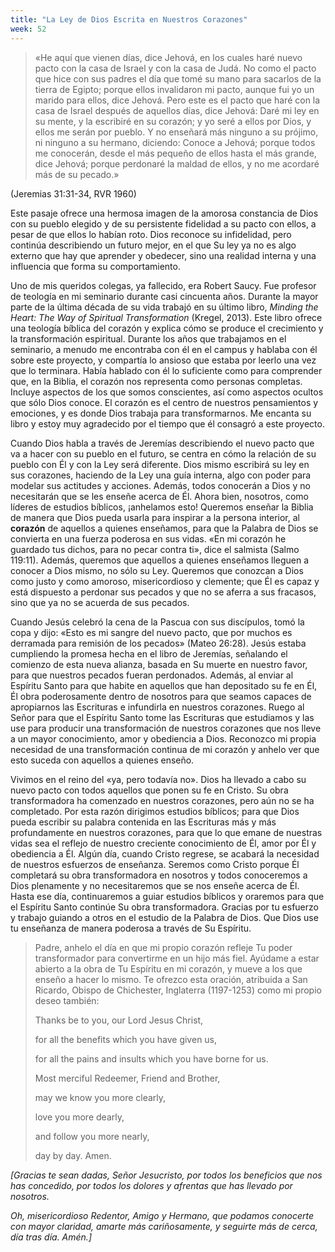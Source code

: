 ```yaml
---
title: "La Ley de Dios Escrita en Nuestros Corazones"
week: 52
---
```


> «He aquí que vienen días, dice Jehová, en los cuales haré nuevo pacto
> con la casa de Israel y con la casa de Judá. No como el pacto que hice
> con sus padres el día que tomé su mano para sacarlos de la tierra de
> Egipto; porque ellos invalidaron mi pacto, aunque fui yo un marido
> para ellos, dice Jehová. Pero este es el pacto que haré con la casa de
> Israel después de aquellos días, dice Jehová: Daré mi ley en su mente,
> y la escribiré en su corazón; y yo seré a ellos por Dios, y ellos me
> serán por pueblo. Y no enseñará más ninguno a su prójimo, ni ninguno a
> su hermano, diciendo: Conoce a Jehová; porque todos me conocerán,
> desde el más pequeño de ellos hasta el más grande, dice Jehová; porque
> perdonaré la maldad de ellos, y no me acordaré más de su pecado.»

(Jeremias 31:31-34, RVR 1960)

Este pasaje ofrece una hermosa imagen de la amorosa constancia de
Dios con su pueblo elegido y de su persistente fidelidad a su pacto con
ellos, a pesar de que ellos lo habían roto. Dios reconoce su
infidelidad, pero continúa describiendo un futuro mejor, en el que Su
ley ya no es algo externo que hay que aprender y obedecer, sino una
realidad interna y una influencia que forma su comportamiento.

Uno de mis queridos colegas, ya fallecido, era Robert Saucy. Fue
profesor de teología en mi seminario durante casi cincuenta años.
Durante la mayor parte de la última década de su vida trabajó en su
último libro, *Minding the Heart: The Way of Spiritual Transformation*
(Kregel, 2013). Este libro ofrece una teología bíblica del corazón y
explica cómo se produce el crecimiento y la transformación espiritual.
Durante los años que trabajamos en el seminario, a menudo me encontraba
con él en el campus y hablaba con él sobre este proyecto, y compartía lo
ansioso que estaba por leerlo una vez que lo terminara. Había hablado
con él lo suficiente como para comprender que, en la Biblia, el corazón
nos representa como personas completas. Incluye aspectos de los que
somos conscientes, así como aspectos ocultos que sólo Dios conoce. El
corazón es el centro de nuestros pensamientos y emociones, y es donde
Dios trabaja para transformarnos. Me encanta su libro y estoy muy
agradecido por el tiempo que él consagró a este proyecto.

Cuando Dios habla a través de Jeremías describiendo el nuevo pacto que
va a hacer con su pueblo en el futuro, se centra en cómo la relación de
su pueblo con Él y con la Ley será diferente. Dios mismo escribirá su
ley en sus corazones, haciendo de la Ley una guía interna, algo con
poder para modelar sus actitudes y acciones. Además, todos conocerán a
Dios y no necesitarán que se les enseñe acerca de Él. Ahora bien,
nosotros, como líderes de estudios bíblicos, ¡anhelamos esto! Queremos
enseñar la Biblia de manera que Dios pueda usarla para inspirar a la
persona interior, al **corazón** de aquellos a quienes enseñamos, para
que la Palabra de Dios se convierta en una fuerza poderosa en sus vidas.
«En mi corazón he guardado tus dichos, para no pecar contra ti», dice el
salmista (Salmo 119:11). Además, queremos que aquellos a quienes
enseñamos lleguen a conocer a Dios mismo, no sólo su Ley. Queremos que
conozcan a Dios como justo y como amoroso, misericordioso y clemente;
que Él es capaz y está dispuesto a perdonar sus pecados y que no se
aferra a sus fracasos, sino que ya no se acuerda de sus pecados.

Cuando Jesús celebró la cena de la Pascua con sus discípulos, tomó la
copa y dijo: «Esto es mi sangre del nuevo pacto, que por muchos es
derramada para remisión de los pecados» (Mateo 26:28). Jesús estaba
cumpliendo la promesa hecha en el libro de Jeremías, señalando el
comienzo de esta nueva alianza, basada en Su muerte en nuestro favor,
para que nuestros pecados fueran perdonados. Además, al enviar al
Espíritu Santo para que habite en aquellos que han depositado su fe en
Él, Él obra poderosamente dentro de nosotros para que seamos capaces de
apropiarnos las Escrituras e infundirla en nuestros corazones. Ruego al
Señor para que el Espíritu Santo tome las Escrituras que estudiamos y
las use para producir una transformación de nuestros corazones que nos
lleve a un mayor conocimiento, amor y obediencia a Dios. Reconozco mi
propia necesidad de una transformación continua de mi corazón y anhelo
ver que esto suceda con aquellos a quienes enseño.

Vivimos en el reino del «ya, pero todavía no». Dios ha llevado a cabo su
nuevo pacto con todos aquellos que ponen su fe en Cristo. Su obra
transformadora ha comenzado en nuestros corazones, pero aún no se ha
completado. Por esta razón dirigimos estudios bíblicos; para que Dios
pueda escribir su palabra contenida en las Escrituras más y más
profundamente en nuestros corazones, para que lo que emane de nuestras
vidas sea el reflejo de nuestro creciente conocimiento de Él, amor por
Él y obediencia a Él. Algún día, cuando Cristo regrese, se acabará la
necesidad de nuestros esfuerzos de enseñanza. Seremos como Cristo porque
Él completará su obra transformadora en nosotros y todos conoceremos a
Dios plenamente y no necesitaremos que se nos enseñe acerca de Él. Hasta
ese día, continuaremos a guiar estudios bíblicos y oraremos para que el
Espíritu Santo continúe Su obra transformadora. Gracias por tu esfuerzo
y trabajo guiando a otros en el estudio de la Palabra de Dios. Que Dios
use tu enseñanza de manera poderosa a través de Su Espíritu.

> Padre, anhelo el día en que mi propio corazón refleje Tu poder
> transformador para convertirme en un hijo más fiel. Ayúdame a estar
> abierto a la obra de Tu Espíritu en mi corazón, y mueve a los que
> enseño a hacer lo mismo. Te ofrezco esta oración, atribuida a San
> Ricardo, Obispo de Chichester, Inglaterra (1197-1253) como mi propio
> deseo también:
>
> Thanks be to you, our Lord Jesus Christ,
>
> for all the benefits which you have given us,
>
> for all the pains and insults which you have borne for us.
>
> Most merciful Redeemer, Friend and Brother,
>
> may we know you more clearly,
>
> love you more dearly,
>
> and follow you more nearly,
>
> day by day. Amen.

*\[Gracias te sean dadas, Señor Jesucristo, por todos los beneficios que
nos has concedido, por todos los dolores y afrentas que has llevado por
nosotros.*

*Oh, misericordioso Redentor, Amigo y Hermano, que podamos conocerte con
mayor claridad, amarte más cariñosamente, y seguirte más de cerca, día
tras día. Amén.\]*
